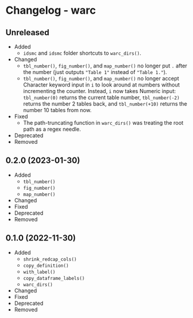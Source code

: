# Changelog - warc


## Unreleased

- Added
    - `idsmc` and `idsmc` folder shortcuts to `warc_dirs()`.
- Changed
    - `tbl_number()`, `fig_number()`, and `map_number()` no longer put `.` after the number (just outputs `"Table 1"` instead of `"Table 1."`).
    - `tbl_number()`, `fig_number()`, and `map_number()` no longer accept Character keyword input in `i` to look around at numbers without incrementing the counter. Instead, `i` now takes Numeric input: `tbl_number(0)` returns the current table number, `tbl_number(-2)` returns the number 2 tables back, and `tbl_number(+10)` returns the number 10 tables from now.
- Fixed
    - The path-truncating function in `warc_dirs()` was treating the root path as a regex needle.
- Deprecated
- Removed


## 0.2.0 (2023-01-30)

- Added
    - `tbl_number()`
    - `fig_number()`
    - `map_number()`
- Changed
- Fixed
- Deprecated
- Removed


## 0.1.0 (2022-11-30)

- Added
    - `shrink_redcap_cols()`
    - `copy_definition()`
    - `with_label()`
    - `copy_dataframe_labels()`
    - `warc_dirs()`
- Changed
- Fixed
- Deprecated
- Removed


